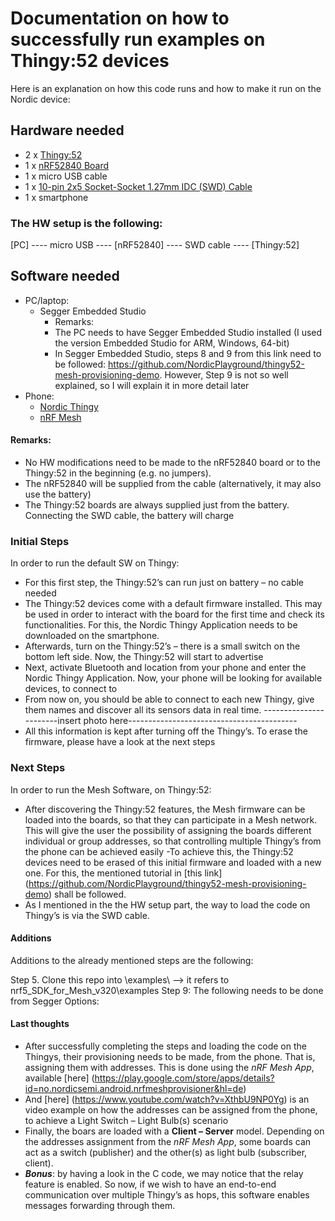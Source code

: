 Documentation on how to successfully run examples on Thingy:52 devices<a name="TOP"></a>
===================
Here is an explanation on how this code runs and how to make it run on the Nordic device:
## Hardware needed ##
- 2 x [Thingy:52](https://www.nordicsemi.com/Software-and-tools/Prototyping-platforms/Nordic-Thingy-52)
- 1 x [nRF52840 Board](https://www.nordicsemi.com/Software-and-Tools/Development-Kits/nRF52840-DK)
- 1 x micro USB cable 
- 1 x  [10-pin 2x5 Socket-Socket 1.27mm IDC (SWD) Cable](https://www.adafruit.com/product/1675)
- 1 x smartphone 

### The HW setup is the following: ###
[PC] ---- micro USB ---- [nRF52840] ---- SWD cable ---- [Thingy:52]

## Software needed ##
- PC/laptop:
  - Segger Embedded Studio
    - Remarks:
    - The PC needs to have Segger Embedded Studio installed (I used the version Embedded Studio for ARM, Windows, 64-bit)
    - In Segger Embedded Studio, steps 8 and 9 from this link need to be followed: https://github.com/NordicPlayground/thingy52-mesh-provisioning-demo. However, Step 9 is not so well explained, so I will explain it in more detail later
- Phone:
  - [Nordic Thingy](https://play.google.com/store/apps/details?id=no.nordicsemi.android.nrfthingy&hl=en_US)
  - [nRF Mesh](https://play.google.com/store/apps/details?id=no.nordicsemi.android.nrfmeshprovisioner)
 
 #### Remarks: ####
- No HW modifications need to be made to the  nRF52840 board or to the Thingy:52 in the beginning (e.g. no jumpers).
- The nRF52840 will be supplied from the cable (alternatively, it may also use the battery)
- The Thingy:52 boards are always supplied just from the battery. Connecting the SWD cable, the battery will charge

### Initial Steps ###
In order to run the default SW on Thingy:
- For this first step, the Thingy:52’s can run just on battery – no cable needed
- The Thingy:52 devices come with a default firmware installed. This may be used in order to interact with the board for the first time and check its functionalities. For this, the Nordic Thingy Application needs to be downloaded on the smartphone.
- Afterwards, turn on the Thingy:52’s – there is a small switch on the bottom left side. Now, the Thingy:52 will start to advertise 
- Next, activate Bluetooth and location from your phone and enter the Nordic Thingy Application. Now, your phone will be looking for available devices, to connect to
- From now on, you should be able to connect to each new Thingy, give them names and discover all its sensors data in real time.
-----------------------insert photo here------------------------------------------
- All this information is kept after turning off the Thingy’s. To erase the firmware, please have a look at the next steps

### Next Steps ###
In order to run the Mesh Software, on Thingy:52:
- After discovering the Thingy:52 features,  the Mesh firmware can be loaded into the boards, so that they can participate in a Mesh network. This will give the user the possibility of assigning the boards different individual or group addresses, so that controlling multiple Thingy’s from the phone can be achieved easily
-To achieve this, the Thingy:52 devices need to be erased of this initial firmware and loaded with a new one. For this, the mentioned tutorial in [this link] (https://github.com/NordicPlayground/thingy52-mesh-provisioning-demo) shall be followed. 
- As I mentioned in the the HW setup part, the way to load the code on Thingy’s is via the SWD cable.

 #### Additions ####
Additions to the already mentioned steps are the following:

Step 5. Clone this repo into \examples\ --> it refers to nrf5_SDK_for_Mesh_v320\examples
Step 9: The following needs to be done from Segger Options:

 #### Last thoughts ####

- After successfully completing the steps and loading the code on the Thingys, their provisioning needs to be made, from the phone. That is, assigning them with addresses. This is done using the *nRF Mesh App*, available [here] (https://play.google.com/store/apps/details?id=no.nordicsemi.android.nrfmeshprovisioner&hl=de)
- And [here] (https://www.youtube.com/watch?v=XthbU9NP0Yg) is an video example on how the addresses can be assigned from the phone, to achieve a Light Switch – Light Bulb(s) scenario
- Finally, the boars are loaded with a **Client – Server** model. Depending on the addresses assignment from the *nRF Mesh App*, some boards can act as a switch (publisher) and the other(s) as light bulb (subscriber, client).
- ***Bonus***: by having a look in the C code, we may notice that the relay feature is enabled. So now, if we wish to have an end-to-end communication over multiple Thingy’s as hops, this software enables messages forwarding through them. 
